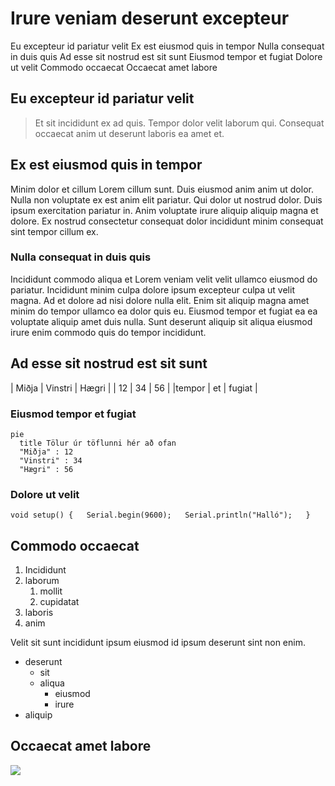 # Irure veniam deserunt excepteur

Eu excepteur id pariatur velit
Ex est eiusmod quis in tempor
Nulla consequat in duis quis
Ad esse sit nostrud est sit sunt
Eiusmod tempor et fugiat
Dolore ut velit
Commodo occaecat
Occaecat amet labore

## Eu excepteur id pariatur velit

> Et sit incididunt ex ad quis. Tempor dolor velit laborum qui. Consequat occaecat anim ut deserunt laboris ea amet et.

## Ex est eiusmod quis in tempor

Minim dolor et cillum Lorem cillum sunt. Duis eiusmod anim anim ut dolor. Nulla non voluptate ex est anim elit pariatur. Qui dolor ut nostrud dolor. Duis ipsum exercitation pariatur in. Anim voluptate irure aliquip aliquip magna et dolore. Ex nostrud consectetur consequat dolor incididunt minim consequat sint tempor cillum ex.

### Nulla consequat in duis quis

Incididunt commodo aliqua et Lorem veniam velit velit ullamco eiusmod do pariatur. Incididunt minim culpa dolore ipsum excepteur culpa ut velit magna. Ad et dolore ad nisi dolore nulla elit. Enim sit aliquip magna amet minim do tempor ullamco ea dolor quis eu. Eiusmod tempor et fugiat ea ea voluptate aliquip amet duis nulla. Sunt deserunt aliquip sit aliqua eiusmod irure enim commodo quis do tempor incididunt.

## Ad esse sit nostrud est sit sunt

| Miðja |  Vinstri |  Hægri |
| 12 | 34 | 56 |
|tempor | et | fugiat |

### Eiusmod tempor et fugiat

```mermaid
pie
  title Tölur úr töflunni hér að ofan
  "Miðja" : 12
  "Vinstri" : 34
  "Hægri" : 56
```

### Dolore ut velit


`void setup() {  
    Serial.begin(9600);  
    Serial.println("Halló");  
}`

## Commodo occaecat
1. Incididunt
2. laborum
    1. mollit
    2. cupidatat
3. laboris
4. anim

Velit sit sunt incididunt ipsum eiusmod id ipsum deserunt sint non enim.

- deserunt
  - sit
  - aliqua
    - eiusmod
    - irure
- aliquip

## Occaecat amet labore

![](https://tskoli.is/wp-content/uploads/2019/06/skolavorduholt-595x440.jpg)

[](https://www.youtube.com/watch?v=HUBNt18RFbo)
